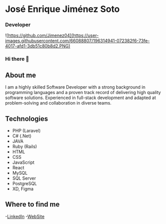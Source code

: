 # José Enrique Jiménez Soto
### Developer 

![https://github.com/Jimenez04](https://user-images.githubusercontent.com/66088807/196314941-072382f6-73fe-4017-afd1-3db51c80b8d2.PNG)

### Hi there 👋

## About me
I am a highly skilled Software Developer with a strong background in programming languages and a proven track record of delivering high quality software solutions. Experienced in full-stack development and adapted at problem-solving and collaboration in diverse teams.

## Technologies
-  PHP (Laravel)
-  C# (.Net)
-  JAVA
-  Ruby (Rails)
-  HTML
-  CSS
-  JavaScript
-  React
-  MySQL
-  SQL Server
-  PostgreSQL
-  XD, Figma

## Where to find me
-[LinkedIn](https://www.linkedin.com/in/jose-enrique-jimenez-soto-2549a8177/)
-[WebSite](https://josenriquejimenez.com)
<!--
**Jimenez04/jimenez04** is a ✨ _special_ ✨ repository because its `README.md` (this file) appears on your GitHub profile.

Here are some ideas to get you started:

- 🔭 I’m currently working on ...
- 🌱 I’m currently learning ...
- 👯 I’m looking to collaborate on ...
- 🤔 I’m looking for help with ...
- 💬 Ask me about ...
- 📫 How to reach me: ...
- 😄 Pronouns: ...
- ⚡ Fun fact: ...
-->
